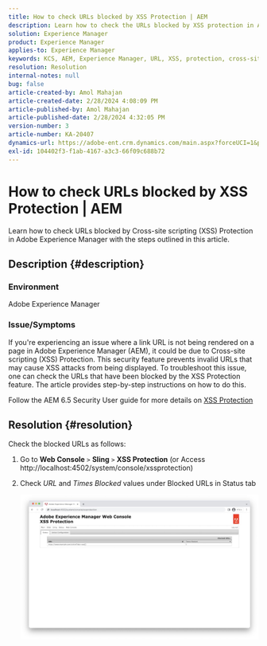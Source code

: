 ```yaml
---
title: How to check URLs blocked by XSS Protection | AEM
description: Learn how to check the URLs blocked by XSS protection in Adobe Experience Manager.
solution: Experience Manager
product: Experience Manager
applies-to: Experience Manager
keywords: KCS, AEM, Experience Manager, URL, XSS, protection, cross-site scripting
resolution: Resolution
internal-notes: null
bug: false
article-created-by: Amol Mahajan
article-created-date: 2/28/2024 4:08:09 PM
article-published-by: Amol Mahajan
article-published-date: 2/28/2024 4:32:05 PM
version-number: 3
article-number: KA-20407
dynamics-url: https://adobe-ent.crm.dynamics.com/main.aspx?forceUCI=1&pagetype=entityrecord&etn=knowledgearticle&id=1e3ccc8d-53d6-ee11-9078-00224804dfb5
exl-id: 104402f3-f1ab-4167-a3c3-66f09c688b72
---
```

# How to check URLs blocked by XSS Protection | AEM


Learn how to check URLs blocked by Cross-site scripting (XSS) Protection in Adobe Experience Manager with the steps outlined in this article.

## Description {#description}


### <b>Environment</b>

Adobe Experience Manager



### <b>Issue/Symptoms</b>

If you're experiencing an issue where a link URL is not being rendered on a page in Adobe Experience Manager (AEM), it could be due to Cross-site scripting (XSS) Protection. This security feature prevents invalid URLs that may cause XSS attacks from being displayed. To troubleshoot this issue, one can check the URLs that have been blocked by the XSS Protection feature.
 The article provides step-by-step instructions on how to do this.

Follow the AEM 6.5 Security User guide for more details on [XSS Protection](https://experienceleague.adobe.com/docs/experience-manager-65/developing/introduction/security.html)


## Resolution {#resolution}


Check the blocked URLs as follows:

1. Go to <b>Web Console</b> `>`  <b>Sling</b> `>`  <b>XSS Protection</b> (or Access http://localhost:4502/system/console/xssprotection)


2. Check *URL* and *Times Blocked* values under Blocked URLs in Status tab

    ![](assets/c1d7a6cc-d521-ed11-b83e-0022480866ad.png)
